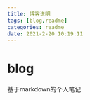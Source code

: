 ```yaml
---
title: 博客说明
tags: [blog,readme]
categories: readme
date: 2021-2-20 10:19:11
---
```


# blog
基于markdown的个人笔记
